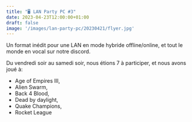 ```yaml
---
title: "🖥️ LAN Party PC #3"
date: 2023-04-23T12:00:00+01:00
draft: false
image: '/images/lan-party-pc/20230421/flyer.jpg'
---
```


Un format inédit pour une LAN en mode hybride offline/online, et tout le monde en vocal sur notre discord.

Du vendredi soir au samedi soir, nous étions 7 à participer, et nous avons joué à:
- Age of Empires III,
- Alien Swarm,
- Back 4 Blood,
- Dead by daylight,
- Quake Champions,
- Rocket League
